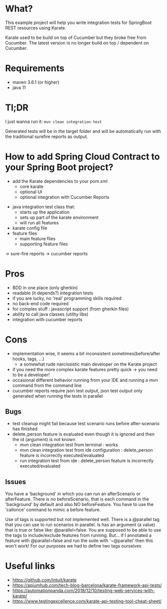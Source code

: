 # What?

This example project will help you write integration tests for SpringBoot REST resources using Karate.

Karate used to be build on top of Cucumber but they broke free from Cucumber. The latest version is no
longer build on top / dependent on Cucumber.

# Requirements

* maven 3.6.1 (or higher)
* java 11

# Tl;DR

I just wanna run it: `mvn clean integration-test`

Generated tests will be in the target folder and will be automatically run with the traditional
surefire reports as output.

# How to add Spring Cloud Contract to your Spring Boot project?

* add the Karate dependencies to your pom.xml
  * core karate
  * optional UI
  * optional integration with Cucumber Reports 
- java integration test class that:
  - starts up the application
  - sets up part of the karate environment
  - will run all features
- karate config file
- feature files
  - main feature files
  - supporting feature files

-> sure-fire reports
-> cucumber reports

# Pros

* BDD in one place (only gherkin)
* readable (it depends?) integration tests
* if you are lucky, no 'real' programming skills required
* no back-end code required
* for complex stuff : javascript support (from gherkin files)
* ability to call java classes (utility libs)
* integration with cucumber reports

# Cons

* implementation wise, it seems a bit inconsistent sometimes(before/after hooks, tags, ...)
  * a somewhat rude narcissistic main developer on the Karate project
* if you need the more complex karate features pretty quick -> you need to be a developer!
* occasional different behavior running from your IDE and running a mvn command from the command line
* cucumber reports require json test output, json test output only generated when running the tests in parallel 

## Bugs

* test cleanup might fail because test scenario runs before after-scenario has finished
* delete_person feature is evaluated even though it is ignored and then the id (argument) is not known
  * mvn clean integration test from terminal : works
  * mvn clean integration test from ide configuration : delete_person feature is incorrectly executed/evaluated
  * run integration test from ide : delete_person feature is incorrectly executed/evaluated
        
## Issues

You have a 'background' in which you can run an afterScenario or afterFeature. There is no beforeScenario,
that is each command in the 'background' by default and also NO beforeFeature. You have to use the 'callonce'
command to mimic a before feature.

Use of tags is supported but not implemented well. There is a @parallel tag that you can use to run
scenarios in parallel. Is has an argument (a value) that is true or false like: @parallel=false. 
You are supposed to be able to use the tags to include/exclude features from running. But... if I
annotated a feature with @parallel=false and run the suite with '~@parallel' then this won't work!
For our purposes we had to define two tags ourselves
        
        
# Useful links        
        
* https://github.com/intuit/karate
* https://apiumhub.com/tech-blog-barcelona/karate-framework-api-tests/
* https://automationpanda.com/2018/12/10/testing-web-services-with-karate/
* https://www.testingexcellence.com/karate-api-testing-tool-cheat-sheet/


